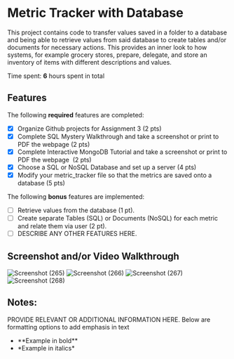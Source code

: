 # Metric Tracker with Database

This project contains code to transfer values saved in a folder to a database and being able to retrieve values from said database to create tables and/or documents for necessary actions. This provides an inner look to how systems, for example grocery stores, prepare, delegate, and store an inventory of items with different descriptions and values.

Time spent: **6** hours spent in total

## Features

The following **required** features are completed:

- [x] Organize Github projects for Assignment 3 (2 pts)
- [x] Complete SQL Mystery Walkthrough and take a screenshot or print to PDF the webpage (2 pts)
- [x] Complete Interactive MongoDB Tutorial and take a screenshot or print to PDF the webpage  (2 pts)
- [x] Choose a SQL or NoSQL Database and set up a server (4 pts)
- [x] Modify your metric_tracker file so that the metrics are saved onto a database (5 pts)

The following **bonus** features are implemented:

- [ ] Retrieve values from the database (1 pt).
- [ ] Create separate Tables (SQL) or Documents (NoSQL) for each metric and relate them via user (2 pt).
- [ ] DESCRIBE ANY OTHER FEATURES HERE.

## Screenshot and/or Video Walkthrough
![Screenshot (265)](https://github.com/michilcutt/Platform_Computing/assets/145288129/fec799c2-5154-49c3-826b-7e56f3586253)
![Screenshot (266)](https://github.com/michilcutt/Platform_Computing/assets/145288129/fb738489-30c6-4e45-95f9-ff2b0e833d47)
![Screenshot (267)](https://github.com/michilcutt/Platform_Computing/assets/145288129/a41afb0c-ec25-458a-a82e-e5d92301d635)
![Screenshot (268)](https://github.com/michilcutt/Platform_Computing/assets/145288129/6e0192b0-af18-443a-9981-1e82c2d29a12)

## Notes:
PROVIDE RELEVANT OR ADDITIONAL INFORMATION HERE. Below are formatting options to add emphasis in text
<ul>
  <li>**Example in bold**</li>
  <li>*Example in italics*</li>
</ul>

